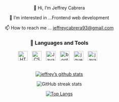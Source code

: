  
 <div align="center">
 
 👋 Hi, I’m Jeffrey Cabrera
          
 👀 I’m interested in ...Frontend web development 
          
 📫 How to reach me ... jeffreycabrera93@gmail.com

### 🧰 Languages and Tools

<img  alt="HTML" width="30px" style="padding-right:10px;" src="https://cdn.jsdelivr.net/gh/devicons/devicon/icons/html5/html5-plain.svg" />

<img  alt="CSS" width="30px" style="padding-right:10px;" src="https://cdn.jsdelivr.net/gh/devicons/devicon/icons/css3/css3-plain.svg" />

<img  alt="JavaScript" width="30px" style="padding-right:10px;" src="https://cdn.jsdelivr.net/gh/devicons/devicon/icons/javascript/javascript-plain.svg" />

<img  alt="bootstrap" width="30px" style="padding-right:10px;" src="https://cdn.jsdelivr.net/gh/devicons/devicon/icons/bootstrap/bootstrap-original.svg" />

<img  alt="jquery" width="30px" style="padding-right:10px;" src="https://cdn.jsdelivr.net/gh/devicons/devicon/icons/jquery/jquery-original.svg" />
          
<img alt="java" width="30px" style="padding-right:10px;" src="https://cdn.jsdelivr.net/gh/devicons/devicon/icons/java/java-plain.svg" />
          
<br>          
          
<!-- <p>
          <a href="https://www.linkedin.com/in/jeffrey-f-cabrera-/">
<img alt="linkedin" width="30px" style="padding-right:10px;" src="https://cdn.jsdelivr.net/gh/devicons/devicon/icons/linkedin/linkedin-original.svg" />
          </a>
</p> -->

<br>



 
[![jeffrey’s github stats](https://github-readme-stats.vercel.app/api?username=jeffrey840&theme=PA_1)](https://github.com/jeffrey840)

![GitHub streak stats](https://github-readme-streak-stats.herokuapp.com/?user=jeffrey840)  

[![Top Langs](https://github-readme-stats.vercel.app/api/top-langs/?username=jeffrey840&layout=compact&theme=PA_1)](https://github.com/jeffrey840)
 
<div>
          
          
          
